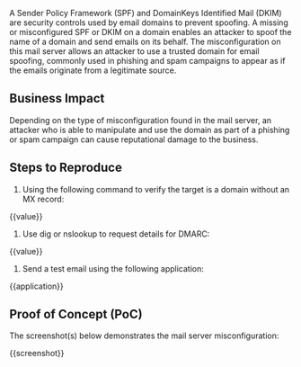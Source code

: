 A Sender Policy Framework (SPF) and DomainKeys Identified Mail (DKIM) are security controls used by email domains to prevent spoofing. A missing or misconfigured SPF or DKIM on a domain enables an attacker to spoof the name of a domain and send emails on its behalf. The misconfiguration on this mail server allows an attacker to use a trusted domain for email spoofing, commonly used in phishing and spam campaigns to appear as if the emails originate from a legitimate source.

## Business Impact

Depending on the type of misconfiguration found in the mail server, an attacker who is able to  manipulate and use the domain as part of a phishing or spam campaign can cause reputational damage to the business.

## Steps to Reproduce

1. Using the following command to verify the target is a domain without an MX record:

{{value}}

1. Use dig or nslookup to request details for DMARC:

{{value}}

1. Send a test email using the following application:

{{application}}

## Proof of Concept (PoC)

The screenshot(s) below demonstrates the mail server misconfiguration:

{{screenshot}}
